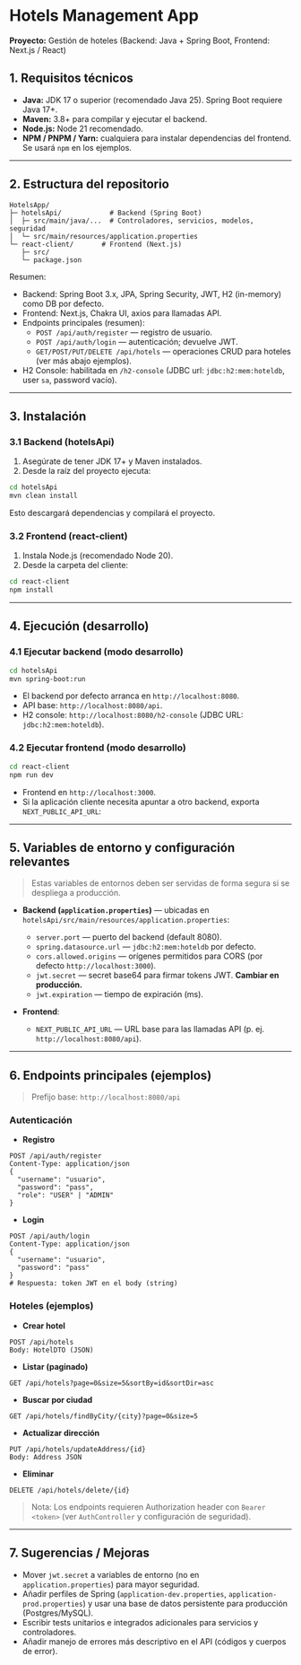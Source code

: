 # Hotels Management App

**Proyecto:** Gestión de hoteles (Backend: Java + Spring Boot, Frontend: Next.js / React)

## 1. Requisitos técnicos

- **Java:** JDK 17 o superior (recomendado Java 25). Spring Boot requiere Java 17+.
- **Maven:** 3.8+ para compilar y ejecutar el backend.
- **Node.js:** Node 21 recomendado.
- **NPM / PNPM / Yarn:** cualquiera para instalar dependencias del frontend. Se usará `npm` en los ejemplos.

---

## 2. Estructura del repositorio

```
HotelsApp/
├─ hotelsApi/            # Backend (Spring Boot)
│  ├─ src/main/java/...  # Controladores, servicios, modelos, seguridad
│  └─ src/main/resources/application.properties
└─ react-client/       # Frontend (Next.js)
   ├─ src/
   └─ package.json
```

Resumen:

- Backend: Spring Boot 3.x, JPA, Spring Security, JWT, H2 (in-memory) como DB por defecto.
- Frontend: Next.js, Chakra UI, axios para llamadas API.
- Endpoints principales (resumen):
  - `POST /api/auth/register` — registro de usuario.
  - `POST /api/auth/login` — autenticación; devuelve JWT.
  - `GET/POST/PUT/DELETE /api/hotels` — operaciones CRUD para hoteles (ver más abajo ejemplos).
- H2 Console: habilitada en `/h2-console` (JDBC url: `jdbc:h2:mem:hoteldb`, user `sa`, password vacío).

---

## 3. Instalación

### 3.1 Backend (hotelsApi)

1. Asegúrate de tener JDK 17+ y Maven instalados.
2. Desde la raíz del proyecto ejecuta:

```bash
cd hotelsApi
mvn clean install
```

Esto descargará dependencias y compilará el proyecto.

### 3.2 Frontend (react-client)

1. Instala Node.js (recomendado Node 20).
2. Desde la carpeta del cliente:

```bash
cd react-client
npm install
```

---

## 4. Ejecución (desarrollo)

### 4.1 Ejecutar backend (modo desarrollo)

```bash
cd hotelsApi
mvn spring-boot:run
```

- El backend por defecto arranca en `http://localhost:8080`.
- API base: `http://localhost:8080/api`.
- H2 console: `http://localhost:8080/h2-console` (JDBC URL: `jdbc:h2:mem:hoteldb`).

### 4.2 Ejecutar frontend (modo desarrollo)

```bash
cd react-client
npm run dev
```

- Frontend en `http://localhost:3000`.
- Si la aplicación cliente necesita apuntar a otro backend, exporta `NEXT_PUBLIC_API_URL`:

---

## 5. Variables de entorno y configuración relevantes

> Estas variables de entornos deben ser servidas de forma segura si se despliega a producción.

- **Backend (`application.properties`)** — ubicadas en `hotelsApi/src/main/resources/application.properties`:

  - `server.port` — puerto del backend (default 8080).
  - `spring.datasource.url` — `jdbc:h2:mem:hoteldb` por defecto.
  - `cors.allowed.origins` — orígenes permitidos para CORS (por defecto `http://localhost:3000`).
  - `jwt.secret` — secret base64 para firmar tokens JWT. **Cambiar en producción.**
  - `jwt.expiration` — tiempo de expiración (ms).

- **Frontend**:
  - `NEXT_PUBLIC_API_URL` — URL base para las llamadas API (p. ej. `http://localhost:8080/api`).

---

## 6. Endpoints principales (ejemplos)

> Prefijo base: `http://localhost:8080/api`

### Autenticación

- **Registro**

```http
POST /api/auth/register
Content-Type: application/json
{
  "username": "usuario",
  "password": "pass",
  "role": "USER" | "ADMIN"
}
```

- **Login**

```http
POST /api/auth/login
Content-Type: application/json
{
  "username": "usuario",
  "password": "pass"
}
# Respuesta: token JWT en el body (string)
```

### Hoteles (ejemplos)

- **Crear hotel**

```
POST /api/hotels
Body: HotelDTO (JSON)
```

- **Listar (paginado)**

```
GET /api/hotels?page=0&size=5&sortBy=id&sortDir=asc
```

- **Buscar por ciudad**

```
GET /api/hotels/findByCity/{city}?page=0&size=5
```

- **Actualizar dirección**

```
PUT /api/hotels/updateAddress/{id}
Body: Address JSON
```

- **Eliminar**

```
DELETE /api/hotels/delete/{id}
```

> Nota: Los endpoints requieren Authorization header con `Bearer <token>` (ver `AuthController` y configuración de seguridad).

---

## 7. Sugerencias / Mejoras

- Mover `jwt.secret` a variables de entorno (no en `application.properties`) para mayor seguridad.
- Añadir perfiles de Spring (`application-dev.properties`, `application-prod.properties`) y usar una base de datos persistente para producción (Postgres/MySQL).
- Escribir tests unitarios e integrados adicionales para servicios y controladores.
- Añadir manejo de errores más descriptivo en el API (códigos y cuerpos de error).
